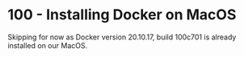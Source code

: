 # 100 - Installing Docker on MacOS

Skipping for now as Docker version 20.10.17, build 100c701 is already installed on our MacOS.

